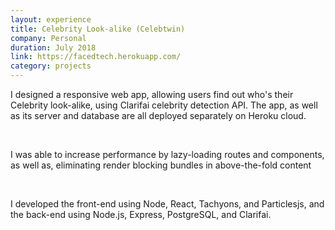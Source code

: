 ```yaml
---
layout: experience
title: Celebrity Look-alike (Celebtwin)
company: Personal
duration: July 2018
link: https://facedtech.herokuapp.com/
category: projects
---
```

<p>
I designed a responsive web app, allowing users find out who's their Celebrity
look-alike, using Clarifai celebrity detection API. The app, as well as its
server and database are all deployed separately on Heroku cloud.
</p>

<br>

<p>
I was able to increase performance by lazy-loading routes and components, as 
well as, eliminating render blocking bundles in above-the-fold content
</p>

<br>

<p>
I developed the front-end using Node, React, Tachyons, and Particlesjs, and the
back-end using Node.js, Express, PostgreSQL, and Clarifai.
</p>
